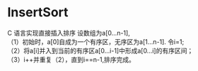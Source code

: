 # InsertSort
C 语言实现直接插入排序
设数组为a[0...n-1],</br>
（1）初始时，a[0]自成为一个有序区，无序区为a[1...n-1]. 令i=1;</br>
（2）将a[i]并入到当前的有序区a[0...i-1]中形成a[0...i]的有序区间；</br>
（3）i++并重复（2），直到i==n-1,排序完成。</br>